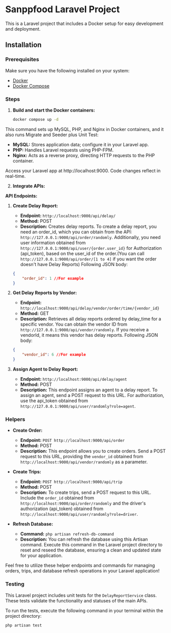 # Sanppfood Laravel Project

This is a Laravel project that includes a Docker setup for easy development and deployment.

## Installation

### Prerequisites

Make sure you have the following installed on your system:

- [Docker](https://www.docker.com/)
- [Docker Compose](https://docs.docker.com/compose/install/)

### Steps

1. **Build and start the Docker containers:**

   ```bash
   docker compose up -d
   ```
This command sets up MySQL, PHP, and Nginx in Docker containers, and it also runs Migrate and Seeder plus Unit Test:
- **MySQL:** Stores application data; configure it in your Laravel app.
- **PHP:** Handles Laravel requests using PHP-FPM.
- **Nginx:** Acts as a reverse proxy, directing HTTP requests to the PHP container.

Access your Laravel app at http://localhost:9000. Code changes reflect in real-time.

2. **Integrate APIs:**

**API Endpoints:**

1. **Create Delay Report:**
    - **Endpoint:** `http://localhost:9000/api/delay/`
    - **Method:** POST
    - **Description:** Creates delay reports. To create a delay report, you need an order_id, which you can obtain from the API: `http://127.0.0.1:9000/api/order/randomly`. Additionally, you need user information obtained from `http://127.0.0.1:9000/api/user/{order.user_id}` for Authorization (api_token), based on the user_id of the order.(You can call `http://127.0.0.1:9000/api/order/[1 to 4]` if you want the order doesn't have Delay Reports)
      Following JSON body:
     ```json
     {
         "order_id": 1 //For example
     }
     ```

2. **Get Delay Reports by Vendor:**
    - **Endpoint:** `http://localhost:9000/api/delay/vendor/order/time/{vendor_id}`
    - **Method:** GET
    - **Description:** Retrieves all delay reports ordered by delay_time for a specific vendor. You can obtain the vendor ID from `http://127.0.0.1:9000/api/vendor/randomly`. If you receive a vendorId, it means this vendor has delay reports.
      Following JSON body:
     ```json
     {
         "vendor_id": 6 //For example
     }
     ```

3. **Assign Agent to Delay Report:**
    - **Endpoint:** `http://localhost:9000/api/delay/agent`
    - **Method:** POST
    - **Description:** This endpoint assigns an agent to a delay report. To assign an agent, send a POST request to this URL. For authorization, use the api_token obtained from `http://127.0.0.1:9000/api/user/randomly?role=agent`.

### Helpers

- **Create Order:**
    - **Endpoint:** `POST http://localhost:9000/api/order`
    - **Method:** POST
    - **Description:** This endpoint allows you to create orders. Send a POST request to this URL, providing the `vendor_id` obtained from `http://localhost:9000/api/vendor/randomly` as a parameter.

- **Create Trips:**
    - **Endpoint:** `POST http://localhost:9000/api/trip`
    - **Method:** POST
    - **Description:** To create trips, send a POST request to this URL. Include the `order_id` obtained from `http://localhost:9000/api/order/randomly` and the driver's authorization (api_token) obtained from `http://localhost:9000/api/user/randomly?role=driver`.

- **Refresh Database:**
    - **Command:** `php artisan refresh-db-command`
    - **Description:** You can refresh the database using this Artisan command. Execute this command in the Laravel project directory to reset and reseed the database, ensuring a clean and updated state for your application.

Feel free to utilize these helper endpoints and commands for managing orders, trips, and database refresh operations in your Laravel application!

### Testing

This Laravel project includes unit tests for the `DelayReportService` class. These tests validate the functionality and statuses of the main APIs.

To run the tests, execute the following command in your terminal within the project directory:

```bash
php artisan test
```






